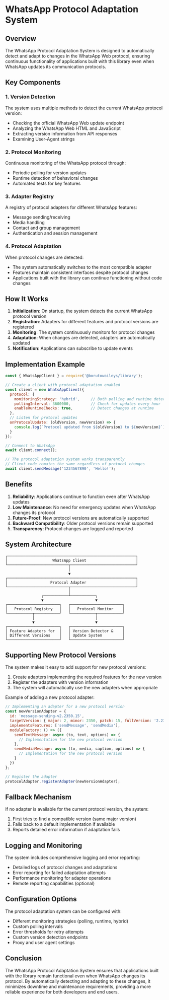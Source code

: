 # WhatsApp Protocol Adaptation System

## Overview

The WhatsApp Protocol Adaptation System is designed to automatically detect and adapt to changes in the WhatsApp Web protocol, ensuring continuous functionality of applications built with this library even when WhatsApp updates its communication protocols.

## Key Components

### 1. Version Detection

The system uses multiple methods to detect the current WhatsApp protocol version:

- Checking the official WhatsApp Web update endpoint
- Analyzing the WhatsApp Web HTML and JavaScript
- Extracting version information from API responses
- Examining User-Agent strings

### 2. Protocol Monitoring

Continuous monitoring of the WhatsApp protocol through:

- Periodic polling for version updates
- Runtime detection of behavioral changes
- Automated tests for key features

### 3. Adapter Registry

A registry of protocol adapters for different WhatsApp features:

- Message sending/receiving
- Media handling
- Contact and group management
- Authentication and session management

### 4. Protocol Adaptation

When protocol changes are detected:

- The system automatically switches to the most compatible adapter
- Features maintain consistent interfaces despite protocol changes
- Applications built with the library can continue functioning without code changes

## How It Works

1. **Initialization**: On startup, the system detects the current WhatsApp protocol version
2. **Registration**: Adapters for different features and protocol versions are registered
3. **Monitoring**: The system continuously monitors for protocol changes
4. **Adaptation**: When changes are detected, adapters are automatically updated
5. **Notification**: Applications can subscribe to update events

## Implementation Example

```javascript
const { WhatsAppClient } = require('@borutowaileys/library');

// Create a client with protocol adaptation enabled
const client = new WhatsAppClient({
  protocol: {
    monitoringStrategy: 'hybrid',     // Both polling and runtime detection
    pollingInterval: 3600000,         // Check for updates every hour
    enableRuntimeChecks: true,        // Detect changes at runtime
  },
  // Listen for protocol updates
  onProtocolUpdate: (oldVersion, newVersion) => {
    console.log(`Protocol updated from ${oldVersion} to ${newVersion}`);
  }
});

// Connect to WhatsApp
await client.connect();

// The protocol adaptation system works transparently
// Client code remains the same regardless of protocol changes
await client.sendMessage('1234567890', 'Hello!');
```

## Benefits

1. **Reliability**: Applications continue to function even after WhatsApp updates
2. **Low Maintenance**: No need for emergency updates when WhatsApp changes its protocol
3. **Future-Proof**: New protocol versions are automatically supported
4. **Backward Compatibility**: Older protocol versions remain supported
5. **Transparency**: Protocol changes are logged and reported

## System Architecture

```
┌─────────────────────────────────────────────────────────┐
│                    WhatsApp Client                      │
└───────────────────────────┬─────────────────────────────┘
                            │
                            ▼
┌─────────────────────────────────────────────────────────┐
│                   Protocol Adapter                      │
└───────────────────────────┬─────────────────────────────┘
                            │
                ┌───────────┴───────────┐
                ▼                       ▼
┌───────────────────────┐   ┌───────────────────────┐
│   Protocol Registry   │   │   Protocol Monitor    │
└───────────┬───────────┘   └───────────┬───────────┘
            │                           │
            ▼                           ▼
┌───────────────────────┐   ┌───────────────────────┐
│ Feature Adapters for  │   │ Version Detector &    │
│ Different Versions    │   │ Update System         │
└───────────────────────┘   └───────────────────────┘
```

## Supporting New Protocol Versions

The system makes it easy to add support for new protocol versions:

1. Create adapters implementing the required features for the new version
2. Register the adapters with version information
3. The system will automatically use the new adapters when appropriate

Example of adding a new protocol adapter:

```javascript
// Implementing an adapter for a new protocol version
const newVersionAdapter = {
  id: 'message-sending-v2.2350.15',
  targetVersion: { major: 2, minor: 2350, patch: 15, fullVersion: '2.2350.15' },
  implementsFeatures: ['sendMessage', 'sendMedia'],
  moduleFactory: () => ({
    sendTextMessage: async (to, text, options) => {
      // Implementation for the new protocol version
    },
    sendMediaMessage: async (to, media, caption, options) => {
      // Implementation for the new protocol version
    }
  })
};

// Register the adapter
protocolAdapter.registerAdapter(newVersionAdapter);
```

## Fallback Mechanism

If no adapter is available for the current protocol version, the system:

1. First tries to find a compatible version (same major version)
2. Falls back to a default implementation if available
3. Reports detailed error information if adaptation fails

## Logging and Monitoring

The system includes comprehensive logging and error reporting:

- Detailed logs of protocol changes and adaptations
- Error reporting for failed adaptation attempts
- Performance monitoring for adapter operations
- Remote reporting capabilities (optional)

## Configuration Options

The protocol adaptation system can be configured with:

- Different monitoring strategies (polling, runtime, hybrid)
- Custom polling intervals
- Error thresholds for retry attempts
- Custom version detection endpoints
- Proxy and user agent settings

## Conclusion

The WhatsApp Protocol Adaptation System ensures that applications built with the library remain functional even when WhatsApp changes its protocol. By automatically detecting and adapting to these changes, it minimizes downtime and maintenance requirements, providing a more reliable experience for both developers and end users.